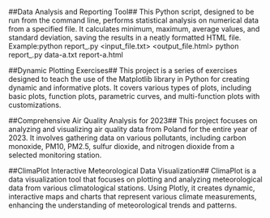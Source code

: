 ##Data Analysis and Reporting Tool##
This Python script, designed to be run from the command line, performs statistical analysis on numerical data from a specified file. It calculates minimum, maximum, average values, and standard deviation, saving the results in a neatly formatted HTML file.
Example:python report_.py <input_file.txt> <output_file.html>
python report_.py data-a.txt report-a.html

##Dynamic Plotting Exercises##
This project is a series of exercises designed to teach the use of the Matplotlib library in Python for creating dynamic and informative plots. It covers various types of plots, including basic plots, function plots, parametric curves, and multi-function plots with customizations.

##Comprehensive Air Quality Analysis for 2023##
This project focuses on analyzing and visualizing air quality data from Poland for the entire year of 2023. It involves gathering data on various pollutants, including carbon monoxide, PM10, PM2.5, sulfur dioxide, and nitrogen dioxide from a selected monitoring station.

##ClimaPlot Interactive Meteorological Data Visualization##
ClimaPlot is a data visualization tool that focuses on plotting and analyzing meteorological data from various climatological stations. Using Plotly, it creates dynamic, interactive maps and charts that represent various climate measurements, enhancing the understanding of meteorological trends and patterns.
